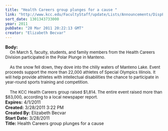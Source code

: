 ```yaml
---
title: "Health Careers group plunges for a cause "
link: "http://www.kcc.edu/FacultyStaff/update/Lists/Announcements/DispForm.aspx?ID=187"
sort_date: 1301343733000
year: 2011
pubDate: "28 Mar 2011 20:22:13 GMT"
creator: "Elizabeth Becvar"
---
```


<div><b>Body:</b> <div class=ExternalClassD9389247AAA941C48732707BE90A01D6><div><font size=2>    On March 5, faculty, students, and family members from the Health Careers Division participated in the Polar Plunge in Manteno. </font></div><font size=2>
<div><br>    As the snow fell down, they dove into the chilly waters of Manteno Lake. Event proceeds support the more than 22,000 athletes of Special Olympics Illinois. It will help provide athletes with intellectual disabilities the chance to participate in year-round sports training and competition.</div>
<div><br>    The KCC Health Careers group raised $1,814. The entire event raised more than $83,000, according to a local newspaper report. <br></div></font></div></div>
<div><b>Expires:</b> 4/1/2011</div>
<div><b>Created:</b> 3/28/2011 3:22 PM</div>
<div><b>Created By:</b> Elizabeth Becvar</div>
<div><b>Start Date:</b> 3/28/2011</div>
<div><b>Title:</b> Health Careers group plunges for a cause </div>
